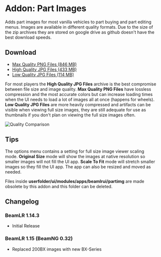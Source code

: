 # Addon: Part Images
Adds part images for most vanilla vehicles to part buying and part editing menus. Images are available in different quality formats. Due to the size of the zip archives they are stored on google drive as github doesn't have the best download speeds.

## Download
* [Max Quality PNG Files (846 MB)](https://drive.usercontent.google.com/download?id=15DlztSoRbiOd9-BC4hYP--Kx0rHOiEWc&export=download)
* [High Quality JPG Files (433 MB)](https://drive.usercontent.google.com/download?id=1cWYzPkEROJXlExKFX8nz7I32xYbUg9QK&export=download)
* [Low Quality JPG Files (114 MB)](https://drive.usercontent.google.com/download?id=1w3aoQNzxh1wYsqOuKiJlhLqaE8ydt6vM&export=download)

For most players the **High Quality JPG Files** archive is the best compromise between file size and image quality. **Max Quality PNG Files** have lossless compression and the most accurate colors but can increase loading times when the UI needs to load a lot of images all at once (happens for wheels). **Low Quality JPG Files** are more heavily compressed and artifacts can be visible when viewing full size images, they are still adequate for use as thumbnails if you don't plan on viewing the full size images often.

![Quality Comparison](https://i.imgur.com/l8bZeai.png)

## Tips
The options menu contains a setting for full size image viewer scaling mode. **Original Size** mode will show the images at native resolution so smaller images will not fill the UI app. **Scale To Fit** mode will stretch smaller images so they fill the UI app. The app can also be resized and moved as needed.

Files inside **userfolder/ui/modules/apps/beamlrui/partimg** are made obsolete by this addon and this folder can be deleted.

## Changelog

### BeamLR 1.14.3
* Initial Release
### BeamLR 1.15 (BeamNG 0.32)
* Replaced 200BX images with new BX-Series
